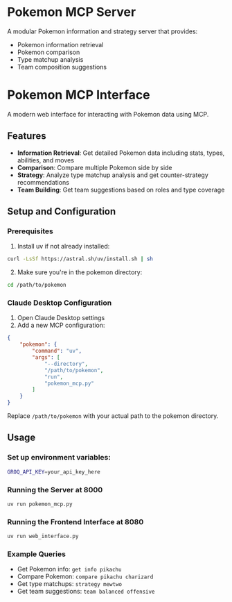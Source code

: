 # Pokemon MCP Server

A modular Pokemon information and strategy server that provides:
- Pokemon information retrieval
- Pokemon comparison
- Type matchup analysis
- Team composition suggestions

# Pokemon MCP Interface

A modern web interface for interacting with Pokemon data using MCP.

## Features

- **Information Retrieval**: Get detailed Pokemon data including stats, types, abilities, and moves
- **Comparison**: Compare multiple Pokemon side by side
- **Strategy**: Analyze type matchup analysis and get counter-strategy recommendations
- **Team Building**: Get team suggestions based on roles and type coverage

## Setup and Configuration

### Prerequisites

1. Install uv if not already installed:
```bash
curl -LsSf https://astral.sh/uv/install.sh | sh
```

2. Make sure you're in the pokemon directory:
```bash
cd /path/to/pokemon
```

### Claude Desktop Configuration
1. Open Claude Desktop settings
2. Add a new MCP configuration:
```json
{
    "pokemon": {
        "command": "uv",
        "args": [
            "--directory",
            "/path/to/pokemon",
            "run",
            "pokemon_mcp.py"
        ]
    }
}
```
Replace `/path/to/pokemon` with your actual path to the pokemon directory.

## Usage

### Set up environment variables:
   ```bash
   GROQ_API_KEY=your_api_key_here
   ```

### Running the Server at 8000
```bash
uv run pokemon_mcp.py
```

### Running the Frontend Interface at 8080
```bash
uv run web_interface.py
```


### Example Queries

- Get Pokemon info: `get info pikachu`
- Compare Pokemon: `compare pikachu charizard`
- Get type matchups: `strategy mewtwo`
- Get team suggestions: `team balanced offensive`
